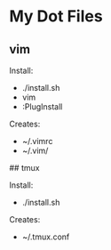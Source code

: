 # My Dot Files

## vim

Install:
 - ./install.sh
 - vim
 - :PlugInstall

Creates:
 - ~/.vimrc
 - ~/.vim/

## tmux

Install:
 - ./install.sh

Creates:
 - ~/.tmux.conf

